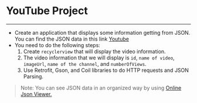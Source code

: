 # YouTube Project
---
- Create an application that displays some information getting from JSON. You can find the JSON data in this link [Youtube](https://api.letsbuildthatapp.com/youtube/home_feed)
- You need to do the following steps:
    1. Create `recyclerview` that will display the video information.
    2. The video information that we will display is `id`, `name of video`, `imageUrl`, `name of the channel`, and `numberOfViews`.
    3. Use Retrofit, Gson, and Coil libraries to do HTTP requests and JSON Parsing.

> Note: You can see JSON data in an organized way by using [Online Json Viewer.](http://jsonviewer.stack.hu/)
